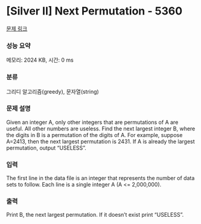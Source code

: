 # [Silver II] Next Permutation - 5360 

[문제 링크](https://www.acmicpc.net/problem/5360) 

### 성능 요약

메모리: 2024 KB, 시간: 0 ms

### 분류

그리디 알고리즘(greedy), 문자열(string)

### 문제 설명

<p>Given an integer A, only other integers that are permutations of A are useful. All other numbers are useless. Find the next largest integer B, where the digits in B is a permutation of the digits of A. For example, suppose A=2413, then the next largest permutation is 2431. If A is already the largest permutation, output “USELESS”.</p>

### 입력 

 <p>The first line in the data file is an integer that represents the number of data sets to follow. Each line is a single integer A (A <= 2,000,000).</p>

### 출력 

 <p>Print B, the next largest permutation. If it doesn’t exist print “USELESS”.</p>


